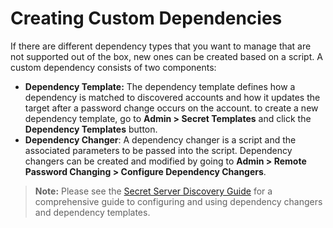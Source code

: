 [title]: # (Creating Custom Dependencies)
[tags]: # (Creating Custom Dependencies)
[priority]: # (1000)

# Creating Custom Dependencies

If there are different dependency types that you want to manage that are not supported out of the box, new ones can be created based on a script. A custom dependency consists of two components:

- **Dependency Template:** The dependency template defines how a dependency is matched to discovered accounts and how it updates the target after a password change occurs on the account. to create a new dependency template, go to **Admin \> Secret Templates** and click the **Dependency Templates** button.
- **Dependency Changer**: A dependency changer is a script and the associated parameters to be passed into the script. Dependency changers can be created and modified by going to **Admin > Remote Password Changing > Configure Dependency Changers**.

> **Note:** Please see the [Secret Server Discovery Guide](https://thycotic.force.com/support/s/article/Account-Discovery) for a comprehensive guide to configuring and using dependency changers and dependency templates.
